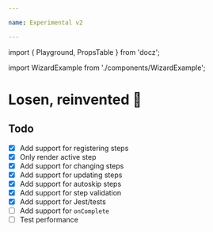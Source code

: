 ```yaml
---

name: Experimental v2

---
```

import { Playground, PropsTable } from 'docz';

import WizardExample from './components/WizardExample';

# Losen, reinvented 🚢


## Todo

- [x] Add support for registering steps
- [x] Only render active step
- [x] Add support for changing steps
- [x] Add support for updating steps
- [x] Add support for autoskip steps
- [x] Add support for step validation
- [x] Add support for Jest/tests
- [ ] Add support for `onComplete`
- [ ] Test performance

<WizardExample />
